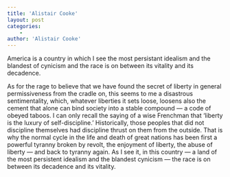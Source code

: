 ```yaml
---
title: 'Alistair Cooke'
layout: post
categories:
    -
author: 'Alistair Cooke'
---
```


America is a country in which I see the most persistant idealism and the blandest of cynicism and the race is on between its vitality and its decadence.

As for the rage to believe that we have found the secret of liberty in general permissiveness from the cradle on, this seems to me a disastrous sentimentality, which, whatever liberties it sets loose, loosens also the cement that alone can bind society into a stable compound — a code of obeyed taboos. I can only recall the saying of a wise Frenchman that ‘liberty is the luxury of self-discipline.’ Historically, those peoples that did not discipline themselves had discipline thrust on them from the outside. That is why the normal cycle in the life and death of great nations has been first a powerful tyranny broken by revolt, the enjoyment of liberty, the abuse of liberty — and back to tyranny again. As I see it, in this country — a land of the most persistent idealism and the blandest cynicism — the race is on between its decadence and its vitality.
